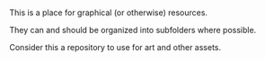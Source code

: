 #

This is a place for graphical (or otherwise) resources.

They can and should be organized into subfolders where possible.

Consider this a repository to use for art and other assets.